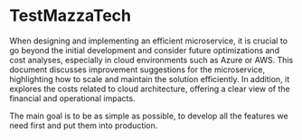# TestMazzaTech

When designing and implementing an efficient microservice, it is crucial to go beyond the initial development and consider future optimizations and cost analyses, especially in cloud environments such as Azure or AWS. This document discusses improvement suggestions for the microservice, highlighting how to scale and maintain the solution efficiently. In addition, it explores the costs related to cloud architecture, offering a clear view of the financial and operational impacts.

The main goal is to be as simple as possible, to develop all the features we need first and put them into production.
